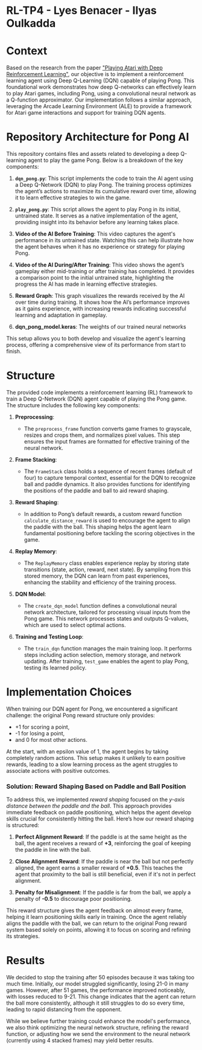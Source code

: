 # RL-TP4 - Lyes Benacer - Ilyas Oulkadda

# Context

Based on the research from the paper ["Playing Atari with Deep Reinforcement Learning"](https://arxiv.org/abs/1312.5602), our objective is to implement a reinforcement learning agent using Deep Q-Learning (DQN) capable of playing Pong. This foundational work demonstrates how deep Q-networks can effectively learn to play Atari games, including Pong, using a convolutional neural network as a Q-function approximator. Our implementation follows a similar approach, leveraging the Arcade Learning Environment (ALE) to provide a framework for Atari game interactions and support for training DQN agents.

# Repository Architecture for Pong AI

This repository contains files and assets related to developing a deep Q-learning agent to play the game Pong. Below is a breakdown of the key components:

1. **`dqn_pong.py`**: This script implements the code to train the AI agent using a Deep Q-Network (DQN) to play Pong. The training process optimizes the agent’s actions to maximize its cumulative reward over time, allowing it to learn effective strategies to win the game.

2. **`play_pong.py`**: This script allows the agent to play Pong in its initial, untrained state. It serves as a native implementation of the agent, providing insight into its behavior before any learning takes place.

3. **Video of the AI Before Training**: This video captures the agent's performance in its untrained state. Watching this can help illustrate how the agent behaves when it has no experience or strategy for playing Pong.

4. **Video of the AI During/After Training**: This video shows the agent’s gameplay either mid-training or after training has completed. It provides a comparison point to the initial untrained state, highlighting the progress the AI has made in learning effective strategies.

5. **Reward Graph**: This graph visualizes the rewards received by the AI over time during training. It shows how the AI’s performance improves as it gains experience, with increasing rewards indicating successful learning and adaptation in gameplay.

6.  **dqn_pong_model.keras**: The weights of our trained neural networks

This setup allows you to both develop and visualize the agent's learning process, offering a comprehensive view of its performance from start to finish.


# Structure

The provided code implements a reinforcement learning (RL) framework to train a Deep Q-Network (DQN) agent capable of playing the Pong game. The structure includes the following key components:

1. **Preprocessing**:
   - The `preprocess_frame` function converts game frames to grayscale, resizes and crops them, and normalizes pixel values. This step ensures the input frames are formatted for effective training of the neural network.

2. **Frame Stacking**:
   - The `FrameStack` class holds a sequence of recent frames (default of four) to capture temporal context, essential for the DQN to recognize ball and paddle dynamics. It also provides functions for identifying the positions of the paddle and ball to aid reward shaping.

3. **Reward Shaping**:
   - In addition to Pong’s default rewards, a custom reward function `calculate_distance_reward` is used to encourage the agent to align the paddle with the ball. This shaping helps the agent learn fundamental positioning before tackling the scoring objectives in the game.

4. **Replay Memory**:
   - The `ReplayMemory` class enables experience replay by storing state transitions (state, action, reward, next state). By sampling from this stored memory, the DQN can learn from past experiences, enhancing the stability and efficiency of the training process.

5. **DQN Model**:
   - The `create_dqn_model` function defines a convolutional neural network architecture, tailored for processing visual inputs from the Pong game. This network processes states and outputs Q-values, which are used to select optimal actions.

6. **Training and Testing Loop**:
   - The `train_dqn` function manages the main training loop. It performs steps including action selection, memory storage, and network updating. After training, `test_game` enables the agent to play Pong, testing its learned policy.
  

# Implementation Choices

When training our DQN agent for Pong, we encountered a significant challenge: the original Pong reward structure only provides:
  - +1 for scoring a point,
  - -1 for losing a point,
  - and 0 for most other actions.

At the start, with an epsilon value of 1, the agent begins by taking completely random actions. This setup makes it unlikely to earn positive rewards, leading to a slow learning process as the agent struggles to associate actions with positive outcomes.

### Solution: Reward Shaping Based on Paddle and Ball Position

To address this, we implemented *reward shaping* focused on the *y-axis distance between the paddle and the ball*. This approach provides immediate feedback on paddle positioning, which helps the agent develop skills crucial for consistently hitting the ball. Here’s how our reward shaping is structured:

1. **Perfect Alignment Reward**: If the paddle is at the same height as the ball, the agent receives a reward of **+3**, reinforcing the goal of keeping the paddle in line with the ball.

2. **Close Alignment Reward**: If the paddle is near the ball but not perfectly aligned, the agent earns a smaller reward of **+0.5**. This teaches the agent that proximity to the ball is still beneficial, even if it's not in perfect alignment.

3. **Penalty for Misalignment**: If the paddle is far from the ball, we apply a penalty of **-0.5** to discourage poor positioning.

This reward structure gives the agent feedback on almost every frame, helping it learn positioning skills early in training. Once the agent reliably aligns the paddle with the ball, we can return to the original Pong reward system based solely on points, allowing it to focus on scoring and refining its strategies.

# Results

We decided to stop the training after 50 episodes because it was taking too much time. Initially, our model struggled significantly, losing 21-0 in many games. However, after 51 games, the performance improved noticeably, with losses reduced to 9-21. This change indicates that the agent can return the ball more consistently, although it still struggles to do so every time, leading to rapid distancing from the opponent.

While we believe further training could enhance the model's performance, we also think optimizing the neural network structure, refining the reward function, or adjusting how we send the environment to the neural network (currently using 4 stacked frames) may yield better results.




